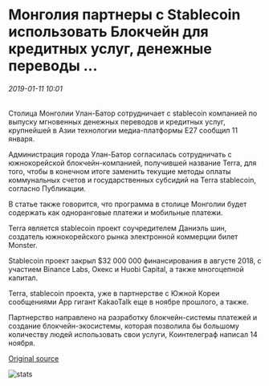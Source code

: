# Монголия партнеры с Stablecoin использовать Блокчейн для кредитных услуг, денежные переводы ...

###### 2019-01-11 10:01

Столица Монголии Улан-Батор сотрудничает с stablecoin компанией по выпуску мгновенных денежных переводов и кредитных услуг, крупнейшей в Азии технологии медиа-платформы E27 сообщил 11 января.

Администрация города Улан-Батор согласилась сотрудничать с южнокорейской блокчейн-компанией, получившей название Terra, для того, чтобы в конечном итоге заменить текущие методы оплаты коммунальных счетов и государственных субсидий на Terra stablecoin, согласно Публикации.

В статье также говорится, что программа в столице Монголии будет содержать как одноранговые платежи и мобильные платежи.

Terra является stablecoin проект соучредителем Даниэль шин, создатель южнокорейского рынка электронной коммерции билет Monster.

Stablecoin проект закрыл $32 000 000 финансирования в августе 2018, с участием Binance Labs, Окекс и Huobi Capital, а также многоцепной капитал.

Terra, stablecoin проекта, уже в партнерстве с Южной Кореи сообщениями App гигант KakaoTalk еще в ноябре прошлого, а также.

Партнерство направлено на разработку блокчейн-системы платежей и создание блокчейн-экосистемы, которая позволила бы большому количеству людей использовать свои услуги, Коинтелеграф написал 14 ноября.

[Original source](https://cointelegraph.com/news/mongolia-partners-with-stablecoin-to-use-blockchain-for-lending-services-money-transfers)

![stats](https://c.statcounter.com/11760860/0/a89fa40b/1/ "stats")